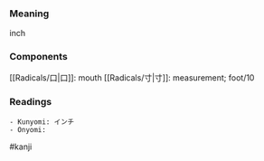 ### Meaning

inch

### Components

[[Radicals/口|口]]: mouth [[Radicals/寸|寸]]: measurement; foot/10

### Readings

```
- Kunyomi: インチ
- Onyomi: 
```

#kanji